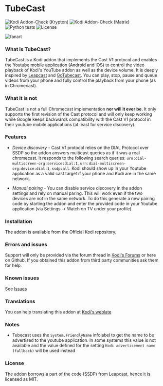 # TubeCast

![Kodi Addon-Check (Krypton)](https://github.com/enen92/script.tubecast/workflows/Kodi%20Addon-Check%20(Krypton)/badge.svg)
![Kodi Addon-Check (Matrix)](https://github.com/enen92/script.tubecast/workflows/Kodi%20Addon-Check%20(Matrix)/badge.svg)
![Python tests](https://github.com/enen92/script.tubecast/workflows/Python%20tests/badge.svg)
![License](http://img.shields.io/:license-mit-blue.svg?style=flat)

![fanart](https://github.com/enen92/script.tubecast/blob/matrix/resources/img/fanart.jpg?raw=true)

### What is TubeCast?

TubeCast is a Kodi addon that implements the Cast V1 protocol and enables the Youtube mobile application (Android and iOS) to control the video playback of Kodi's YouTube addon as well as the device volume. It is deeply inspired by [Leapcast](https://github.com/dz0ny/leapcast) and [GoTubecast](https://github.com/CBiX/gotubecast). You can play, stop, pause and queue videos from your phone and fully control the playback from your phone (as in Chromecast).

### What it is not

TubeCast is not a full Chromecast implementation **nor will it ever be**. It only supports the first revision of the Cast protocol and will only keep working while Google keeps backwards compatibility with the Cast V1 protocol in their youtube mobile applications (at least for service discovery).

### Features

* *Device discovery* - Cast V1 protocol relies on the DIAL Protocol over SSDP so the addon answers multicast queries as if it was a real chromecast. It responds to the following search queries: `urn:dial-multiscreen-org:service:dial:1`, `urn:dial-multiscreen-org:device:dial:1`, `ssdp:all`. Kodi should show up in your Youtube application as a valid cast target if your phone and Kodi are in the same network.

* *Manual pairing* - You can disable service discovery in the addon settings and rely on manual paring. This will work even if the two devices are not in the same network. To do this generate a new pairing code by starting the addon and enter the provided code in your Youtube application (via Settings -> Watch on TV under your profile).

### Installation

The addon is available from the Official Kodi repository.

### Errors and issues

Support will only be provided via the forum thread in [Kodi's Forums](https://forum.kodi.tv/showthread.php?tid=329153) or here on Github. If you obtained this addon from third party communities ask them for help.

### Known issues

See [Issues](https://github.com/enen92/script.tubecast/issues)

### Translations

You can help translating this addon at [Kodi's weblate](https://kodi.weblate.cloud/projects/kodi-add-ons-scripts/script-tubecast/)

### Notes

- Tubecast uses the `System.FriendlyName` infolabel to get the name to be advertised to the youtube application. In some systems this value is not available and the value defined for the setting `Kodi advertisement name (fallback)` will be used instead

### License

The addon borrows a part of the code (SSDP) from Leapcast, hence it is licensed as MIT.
